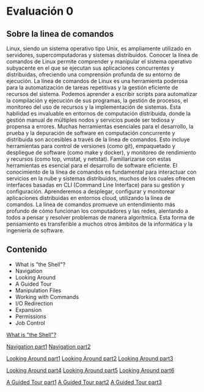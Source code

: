 # Evaluación 0

## Sobre la linea de comandos

Linux, siendo un sistema operativo tipo Unix, es ampliamente utilizado en servidores,
supercomputadoras y sistemas distribuidos. Conocer la línea de comandos de Linux permite
comprender y manipular el sistema operativo subyacente en el que se ejecutan sus
aplicaciones concurrentes y distribuidas, ofreciendo una comprensión profunda de su
entorno de ejecución.
La línea de comandos de Linux es una herramienta poderosa para la automatización de
tareas repetitivas y la gestión eficiente de recursos del sistema. Podemos aprender a
escribir scripts para automatizar la compilación y ejecución de sus programas, la gestión de
procesos, el monitoreo del uso de recursos y la implementación de sistemas. Esta habilidad
es invaluable en entornos de computación distribuida, donde la gestión manual de múltiples
nodos y servicios puede ser tediosa y propensa a errores.
Muchas herramientas esenciales para el desarrollo, la prueba y la depuración de software
en computación concurrente y distribuida son accesibles a través de la línea de comandos.
Esto incluye herramientas para control de versiones (como git), empaquetado y despliegue
de software (como make y docker), y monitoreo de rendimiento y recursos (como top,
vmstat, y netstat). Familiarizarse con estas herramientas es esencial para el desarrollo de
software eficiente.
El conocimiento de la línea de comandos es fundamental para interactuar con servicios en
la nube y sistemas distribuidos, muchos de los cuales ofrecen interfaces basadas en CLI
(Command Line Interface) para su gestión y configuración. Aprenderemos a desplegar,
configurar y monitorear aplicaciones distribuidas en entornos cloud, utilizando la línea de
comandos.
La línea de comandos promueve un entendimiento más profundo de cómo funcionan los
computadores y las redes, alentando a todos a pensar y resolver problemas de manera
algorítmica. Esta forma de pensamiento es transferible a muchos otros ámbitos de la
informática y la ingeniería de software.

## Contenido

- What is "the Shell"?
- Navigation
- Looking Around
- A Guided Tour
- Manipulation Files
- Working with Commands
- I/O Redirection
- Expansion
- Permissions
- Job Control

[What is "the Shell"?](https://private-user-images.githubusercontent.com/118635410/322629604-44b854db-acc6-4b96-b2ac-68f8212168d4.png?jwt=eyJhbGciOiJIUzI1NiIsInR5cCI6IkpXVCJ9.eyJpc3MiOiJnaXRodWIuY29tIiwiYXVkIjoicmF3LmdpdGh1YnVzZXJjb250ZW50LmNvbSIsImtleSI6ImtleTUiLCJleHAiOjE3MTMyMTU3MzQsIm5iZiI6MTcxMzIxNTQzNCwicGF0aCI6Ii8xMTg2MzU0MTAvMzIyNjI5NjA0LTQ0Yjg1NGRiLWFjYzYtNGI5Ni1iMmFjLTY4ZjgyMTIxNjhkNC5wbmc_WC1BbXotQWxnb3JpdGhtPUFXUzQtSE1BQy1TSEEyNTYmWC1BbXotQ3JlZGVudGlhbD1BS0lBVkNPRFlMU0E1M1BRSzRaQSUyRjIwMjQwNDE1JTJGdXMtZWFzdC0xJTJGczMlMkZhd3M0X3JlcXVlc3QmWC1BbXotRGF0ZT0yMDI0MDQxNVQyMTEwMzRaJlgtQW16LUV4cGlyZXM9MzAwJlgtQW16LVNpZ25hdHVyZT0yZWQyZGNkYTM5MTcxOGY2OTcxNmViNTA2MzYwZDc2MzUyNTdmMWE5MTFiODhmZjZkNmFiYzc1NWZmMzFhN2Y1JlgtQW16LVNpZ25lZEhlYWRlcnM9aG9zdCZhY3Rvcl9pZD0wJmtleV9pZD0wJnJlcG9faWQ9MCJ9.M-eCLPELY0DhYBV2eBoF-f-k7dt6Inwf3vm0_9ONEjo)

[Navigation part1](https://private-user-images.githubusercontent.com/118635410/322632675-f817780a-7418-4945-8a58-3170a43cb85b.png?jwt=eyJhbGciOiJIUzI1NiIsInR5cCI6IkpXVCJ9.eyJpc3MiOiJnaXRodWIuY29tIiwiYXVkIjoicmF3LmdpdGh1YnVzZXJjb250ZW50LmNvbSIsImtleSI6ImtleTUiLCJleHAiOjE3MTMyMTYzNTksIm5iZiI6MTcxMzIxNjA1OSwicGF0aCI6Ii8xMTg2MzU0MTAvMzIyNjMyNjc1LWY4MTc3ODBhLTc0MTgtNDk0NS04YTU4LTMxNzBhNDNjYjg1Yi5wbmc_WC1BbXotQWxnb3JpdGhtPUFXUzQtSE1BQy1TSEEyNTYmWC1BbXotQ3JlZGVudGlhbD1BS0lBVkNPRFlMU0E1M1BRSzRaQSUyRjIwMjQwNDE1JTJGdXMtZWFzdC0xJTJGczMlMkZhd3M0X3JlcXVlc3QmWC1BbXotRGF0ZT0yMDI0MDQxNVQyMTIwNTlaJlgtQW16LUV4cGlyZXM9MzAwJlgtQW16LVNpZ25hdHVyZT1mNmFlZTIxYmYzMThkZTRhMTkyZDkxMTkwNzdmNGVkMmQwYTg3ZDcxMDZmMDA4NzExYmE2ZTY5NjA5NWQyNWZkJlgtQW16LVNpZ25lZEhlYWRlcnM9aG9zdCZhY3Rvcl9pZD0wJmtleV9pZD0wJnJlcG9faWQ9MCJ9.i6fmn0b4jK_hoD1CTL0xM949hywEuUgolL_sv9RExuM) [Navigation part2](https://private-user-images.githubusercontent.com/118635410/322632724-c11edba0-d055-434e-97fb-fe796060db68.png?jwt=eyJhbGciOiJIUzI1NiIsInR5cCI6IkpXVCJ9.eyJpc3MiOiJnaXRodWIuY29tIiwiYXVkIjoicmF3LmdpdGh1YnVzZXJjb250ZW50LmNvbSIsImtleSI6ImtleTUiLCJleHAiOjE3MTMyMTY0MDcsIm5iZiI6MTcxMzIxNjEwNywicGF0aCI6Ii8xMTg2MzU0MTAvMzIyNjMyNzI0LWMxMWVkYmEwLWQwNTUtNDM0ZS05N2ZiLWZlNzk2MDYwZGI2OC5wbmc_WC1BbXotQWxnb3JpdGhtPUFXUzQtSE1BQy1TSEEyNTYmWC1BbXotQ3JlZGVudGlhbD1BS0lBVkNPRFlMU0E1M1BRSzRaQSUyRjIwMjQwNDE1JTJGdXMtZWFzdC0xJTJGczMlMkZhd3M0X3JlcXVlc3QmWC1BbXotRGF0ZT0yMDI0MDQxNVQyMTIxNDdaJlgtQW16LUV4cGlyZXM9MzAwJlgtQW16LVNpZ25hdHVyZT01ZDVlNzFjYTVlNGNmZmY0MzkzZjIxZDk0NWRlNzdmMmEzZGI0YTcwMWE4NjUzYWMzNmQ1MDllMTFiOTZiZDlhJlgtQW16LVNpZ25lZEhlYWRlcnM9aG9zdCZhY3Rvcl9pZD0wJmtleV9pZD0wJnJlcG9faWQ9MCJ9.jYI0EfD10q_JGluiQomyFgR71eNs8f1hadmx6SED_Yk) 

[Looking Around part1](https://private-user-images.githubusercontent.com/118635410/322644305-0741f386-f577-45e3-b1c4-2ea3d6efe312.png?jwt=eyJhbGciOiJIUzI1NiIsInR5cCI6IkpXVCJ9.eyJpc3MiOiJnaXRodWIuY29tIiwiYXVkIjoicmF3LmdpdGh1YnVzZXJjb250ZW50LmNvbSIsImtleSI6ImtleTUiLCJleHAiOjE3MTMyMjA3MzcsIm5iZiI6MTcxMzIyMDQzNywicGF0aCI6Ii8xMTg2MzU0MTAvMzIyNjQ0MzA1LTA3NDFmMzg2LWY1NzctNDVlMy1iMWM0LTJlYTNkNmVmZTMxMi5wbmc_WC1BbXotQWxnb3JpdGhtPUFXUzQtSE1BQy1TSEEyNTYmWC1BbXotQ3JlZGVudGlhbD1BS0lBVkNPRFlMU0E1M1BRSzRaQSUyRjIwMjQwNDE1JTJGdXMtZWFzdC0xJTJGczMlMkZhd3M0X3JlcXVlc3QmWC1BbXotRGF0ZT0yMDI0MDQxNVQyMjMzNTdaJlgtQW16LUV4cGlyZXM9MzAwJlgtQW16LVNpZ25hdHVyZT0wMTAzMjRiZDU3YWE0MmM1MGJlZWEzNGRiYTcyNTk3NTk1YjgxYjM2M2VmNWU1YmYyZmUxMzU2MGM4ZmY3MjRlJlgtQW16LVNpZ25lZEhlYWRlcnM9aG9zdCZhY3Rvcl9pZD0wJmtleV9pZD0wJnJlcG9faWQ9MCJ9.sRdQ5kRLc25V1lh3wUj2snTuPkthz5TS6zMrLzKNJcE) [Looking Around part2](https://private-user-images.githubusercontent.com/118635410/322644340-88a2e0b9-e12d-42c5-8c16-47e3442d0f8e.png?jwt=eyJhbGciOiJIUzI1NiIsInR5cCI6IkpXVCJ9.eyJpc3MiOiJnaXRodWIuY29tIiwiYXVkIjoicmF3LmdpdGh1YnVzZXJjb250ZW50LmNvbSIsImtleSI6ImtleTUiLCJleHAiOjE3MTMyMjA3ODAsIm5iZiI6MTcxMzIyMDQ4MCwicGF0aCI6Ii8xMTg2MzU0MTAvMzIyNjQ0MzQwLTg4YTJlMGI5LWUxMmQtNDJjNS04YzE2LTQ3ZTM0NDJkMGY4ZS5wbmc_WC1BbXotQWxnb3JpdGhtPUFXUzQtSE1BQy1TSEEyNTYmWC1BbXotQ3JlZGVudGlhbD1BS0lBVkNPRFlMU0E1M1BRSzRaQSUyRjIwMjQwNDE1JTJGdXMtZWFzdC0xJTJGczMlMkZhd3M0X3JlcXVlc3QmWC1BbXotRGF0ZT0yMDI0MDQxNVQyMjM0NDBaJlgtQW16LUV4cGlyZXM9MzAwJlgtQW16LVNpZ25hdHVyZT1kMWQwZmViMzViOGQ1MzA1MDA3NzQ2ZDU4YzIyNzY1N2M2OWU0NTBjOGQzOGI1OGMxMWNhMmU0YTUzYzcwNDBmJlgtQW16LVNpZ25lZEhlYWRlcnM9aG9zdCZhY3Rvcl9pZD0wJmtleV9pZD0wJnJlcG9faWQ9MCJ9.4376JjXt05V8_ShCadctb4bS8lDK4g2mo9tjMlGfi1M) [Looking Around part3](https://private-user-images.githubusercontent.com/118635410/322644391-3dc56a9e-478d-4d75-b537-b0c5dcc825ee.png?jwt=eyJhbGciOiJIUzI1NiIsInR5cCI6IkpXVCJ9.eyJpc3MiOiJnaXRodWIuY29tIiwiYXVkIjoicmF3LmdpdGh1YnVzZXJjb250ZW50LmNvbSIsImtleSI6ImtleTUiLCJleHAiOjE3MTMyMjA4MTMsIm5iZiI6MTcxMzIyMDUxMywicGF0aCI6Ii8xMTg2MzU0MTAvMzIyNjQ0MzkxLTNkYzU2YTllLTQ3OGQtNGQ3NS1iNTM3LWIwYzVkY2M4MjVlZS5wbmc_WC1BbXotQWxnb3JpdGhtPUFXUzQtSE1BQy1TSEEyNTYmWC1BbXotQ3JlZGVudGlhbD1BS0lBVkNPRFlMU0E1M1BRSzRaQSUyRjIwMjQwNDE1JTJGdXMtZWFzdC0xJTJGczMlMkZhd3M0X3JlcXVlc3QmWC1BbXotRGF0ZT0yMDI0MDQxNVQyMjM1MTNaJlgtQW16LUV4cGlyZXM9MzAwJlgtQW16LVNpZ25hdHVyZT1hNTI5ODBlOWQ4ZjRmNDVjZjA3MzhhYjYzNTM2N2Q0ZTExZTNlNTE4OTFmOTlhNTE1ZWY2ZDdhMGQ2YTI1ZDRmJlgtQW16LVNpZ25lZEhlYWRlcnM9aG9zdCZhY3Rvcl9pZD0wJmtleV9pZD0wJnJlcG9faWQ9MCJ9.lQhqs4KhkL2OidGP4smfQwhy0vi9W0xER51i06rAJWo)

[Looking Around part4](https://private-user-images.githubusercontent.com/118635410/322644684-1fbb9b03-a701-432a-82cd-99d14434f4ea.png?jwt=eyJhbGciOiJIUzI1NiIsInR5cCI6IkpXVCJ9.eyJpc3MiOiJnaXRodWIuY29tIiwiYXVkIjoicmF3LmdpdGh1YnVzZXJjb250ZW50LmNvbSIsImtleSI6ImtleTUiLCJleHAiOjE3MTMyMjA4NTcsIm5iZiI6MTcxMzIyMDU1NywicGF0aCI6Ii8xMTg2MzU0MTAvMzIyNjQ0Njg0LTFmYmI5YjAzLWE3MDEtNDMyYS04MmNkLTk5ZDE0NDM0ZjRlYS5wbmc_WC1BbXotQWxnb3JpdGhtPUFXUzQtSE1BQy1TSEEyNTYmWC1BbXotQ3JlZGVudGlhbD1BS0lBVkNPRFlMU0E1M1BRSzRaQSUyRjIwMjQwNDE1JTJGdXMtZWFzdC0xJTJGczMlMkZhd3M0X3JlcXVlc3QmWC1BbXotRGF0ZT0yMDI0MDQxNVQyMjM1NTdaJlgtQW16LUV4cGlyZXM9MzAwJlgtQW16LVNpZ25hdHVyZT1hNTVlODU0MTFlNzNhOGIxNmI0YzUxYmJhMmI1NWE2ZTIxNWQ0ZTBhNjFhYWFmYjRmMmIzMzk5NDViNzNmYzEwJlgtQW16LVNpZ25lZEhlYWRlcnM9aG9zdCZhY3Rvcl9pZD0wJmtleV9pZD0wJnJlcG9faWQ9MCJ9.Lz3mmjl3N07RrWtHtJnOqLgKUlg8spHyYNuD_c8gzlw) [Looking Around part5](https://private-user-images.githubusercontent.com/118635410/322645222-73d204db-4d3f-4f8f-a86b-11402eda3621.png?jwt=eyJhbGciOiJIUzI1NiIsInR5cCI6IkpXVCJ9.eyJpc3MiOiJnaXRodWIuY29tIiwiYXVkIjoicmF3LmdpdGh1YnVzZXJjb250ZW50LmNvbSIsImtleSI6ImtleTUiLCJleHAiOjE3MTMyMjA5MzEsIm5iZiI6MTcxMzIyMDYzMSwicGF0aCI6Ii8xMTg2MzU0MTAvMzIyNjQ1MjIyLTczZDIwNGRiLTRkM2YtNGY4Zi1hODZiLTExNDAyZWRhMzYyMS5wbmc_WC1BbXotQWxnb3JpdGhtPUFXUzQtSE1BQy1TSEEyNTYmWC1BbXotQ3JlZGVudGlhbD1BS0lBVkNPRFlMU0E1M1BRSzRaQSUyRjIwMjQwNDE1JTJGdXMtZWFzdC0xJTJGczMlMkZhd3M0X3JlcXVlc3QmWC1BbXotRGF0ZT0yMDI0MDQxNVQyMjM3MTFaJlgtQW16LUV4cGlyZXM9MzAwJlgtQW16LVNpZ25hdHVyZT03ZDFlZDIyMWI3MTc4MDkzMmYzOTliNjBmYjMxOTdlZGUzMWUyMDUxZjJjNTQxNTkyZmYzZGIyOGVhMzg1NjBjJlgtQW16LVNpZ25lZEhlYWRlcnM9aG9zdCZhY3Rvcl9pZD0wJmtleV9pZD0wJnJlcG9faWQ9MCJ9.DBbGjSsKtUJnMOTrDe01Pru-Wt5o71ThyY2PTPeKoQs) [Looking Around part6](https://private-user-images.githubusercontent.com/118635410/322645277-804936a9-5a13-476c-887c-ebb32980c5fc.png?jwt=eyJhbGciOiJIUzI1NiIsInR5cCI6IkpXVCJ9.eyJpc3MiOiJnaXRodWIuY29tIiwiYXVkIjoicmF3LmdpdGh1YnVzZXJjb250ZW50LmNvbSIsImtleSI6ImtleTUiLCJleHAiOjE3MTMyMjA5NDksIm5iZiI6MTcxMzIyMDY0OSwicGF0aCI6Ii8xMTg2MzU0MTAvMzIyNjQ1Mjc3LTgwNDkzNmE5LTVhMTMtNDc2Yy04ODdjLWViYjMyOTgwYzVmYy5wbmc_WC1BbXotQWxnb3JpdGhtPUFXUzQtSE1BQy1TSEEyNTYmWC1BbXotQ3JlZGVudGlhbD1BS0lBVkNPRFlMU0E1M1BRSzRaQSUyRjIwMjQwNDE1JTJGdXMtZWFzdC0xJTJGczMlMkZhd3M0X3JlcXVlc3QmWC1BbXotRGF0ZT0yMDI0MDQxNVQyMjM3MjlaJlgtQW16LUV4cGlyZXM9MzAwJlgtQW16LVNpZ25hdHVyZT03YjY4YjJjOTFmNzFiNTRiMDcxZmYzYjhiZTNiZGYzN2Y1NWZjMWM0ZjU3MzVhMmRiZGMxYjNiNDQwMjYzNTc1JlgtQW16LVNpZ25lZEhlYWRlcnM9aG9zdCZhY3Rvcl9pZD0wJmtleV9pZD0wJnJlcG9faWQ9MCJ9.ILYZZcNULfKFe50fQJp6IW5LJTiy9VRp90uhd8jFJE0)

[A Guided Tour part1](https://private-user-images.githubusercontent.com/118635410/322649573-bf8a6668-62e9-4b3c-87cc-422740915d78.png?jwt=eyJhbGciOiJIUzI1NiIsInR5cCI6IkpXVCJ9.eyJpc3MiOiJnaXRodWIuY29tIiwiYXVkIjoicmF3LmdpdGh1YnVzZXJjb250ZW50LmNvbSIsImtleSI6ImtleTUiLCJleHAiOjE3MTMyMjIyMTUsIm5iZiI6MTcxMzIyMTkxNSwicGF0aCI6Ii8xMTg2MzU0MTAvMzIyNjQ5NTczLWJmOGE2NjY4LTYyZTktNGIzYy04N2NjLTQyMjc0MDkxNWQ3OC5wbmc_WC1BbXotQWxnb3JpdGhtPUFXUzQtSE1BQy1TSEEyNTYmWC1BbXotQ3JlZGVudGlhbD1BS0lBVkNPRFlMU0E1M1BRSzRaQSUyRjIwMjQwNDE1JTJGdXMtZWFzdC0xJTJGczMlMkZhd3M0X3JlcXVlc3QmWC1BbXotRGF0ZT0yMDI0MDQxNVQyMjU4MzVaJlgtQW16LUV4cGlyZXM9MzAwJlgtQW16LVNpZ25hdHVyZT03ZTMwYTBlZjMzNzBlYTMzMjM3NDQyZWExOGI5YTNmMWY0NDA3ZjVlNjEyZjlmMjA2MWExYmVjYTk4MzFhZDkzJlgtQW16LVNpZ25lZEhlYWRlcnM9aG9zdCZhY3Rvcl9pZD0wJmtleV9pZD0wJnJlcG9faWQ9MCJ9.kX0QLQlHAsvaMRDmmfxSJTxcM_mGkAZSdxBnfKi66UM) [A Guided Tour part2](https://private-user-images.githubusercontent.com/118635410/322649609-45d610dc-896e-4a1d-8625-e505cb520775.png?jwt=eyJhbGciOiJIUzI1NiIsInR5cCI6IkpXVCJ9.eyJpc3MiOiJnaXRodWIuY29tIiwiYXVkIjoicmF3LmdpdGh1YnVzZXJjb250ZW50LmNvbSIsImtleSI6ImtleTUiLCJleHAiOjE3MTMyMjIyMjUsIm5iZiI6MTcxMzIyMTkyNSwicGF0aCI6Ii8xMTg2MzU0MTAvMzIyNjQ5NjA5LTQ1ZDYxMGRjLTg5NmUtNGExZC04NjI1LWU1MDVjYjUyMDc3NS5wbmc_WC1BbXotQWxnb3JpdGhtPUFXUzQtSE1BQy1TSEEyNTYmWC1BbXotQ3JlZGVudGlhbD1BS0lBVkNPRFlMU0E1M1BRSzRaQSUyRjIwMjQwNDE1JTJGdXMtZWFzdC0xJTJGczMlMkZhd3M0X3JlcXVlc3QmWC1BbXotRGF0ZT0yMDI0MDQxNVQyMjU4NDVaJlgtQW16LUV4cGlyZXM9MzAwJlgtQW16LVNpZ25hdHVyZT04ODJmMDkzNGQwYTJhZGQ4YzQ5ZGI4M2U3NTA3MTQ3M2EwMDRhYTJhNGIzYmI2YmViMjg3MWVkNGJlN2M3ODk2JlgtQW16LVNpZ25lZEhlYWRlcnM9aG9zdCZhY3Rvcl9pZD0wJmtleV9pZD0wJnJlcG9faWQ9MCJ9.Yyd1ZCfjdVlpqkzR8X87Ip1_6EGYQEvf-xlhmAnRPgI) [A Guided Tour part3](https://private-user-images.githubusercontent.com/118635410/322649630-69854d66-9f67-48ff-8239-6e6efbc344d6.png?jwt=eyJhbGciOiJIUzI1NiIsInR5cCI6IkpXVCJ9.eyJpc3MiOiJnaXRodWIuY29tIiwiYXVkIjoicmF3LmdpdGh1YnVzZXJjb250ZW50LmNvbSIsImtleSI6ImtleTUiLCJleHAiOjE3MTMyMjIxNjYsIm5iZiI6MTcxMzIyMTg2NiwicGF0aCI6Ii8xMTg2MzU0MTAvMzIyNjQ5NjMwLTY5ODU0ZDY2LTlmNjctNDhmZi04MjM5LTZlNmVmYmMzNDRkNi5wbmc_WC1BbXotQWxnb3JpdGhtPUFXUzQtSE1BQy1TSEEyNTYmWC1BbXotQ3JlZGVudGlhbD1BS0lBVkNPRFlMU0E1M1BRSzRaQSUyRjIwMjQwNDE1JTJGdXMtZWFzdC0xJTJGczMlMkZhd3M0X3JlcXVlc3QmWC1BbXotRGF0ZT0yMDI0MDQxNVQyMjU3NDZaJlgtQW16LUV4cGlyZXM9MzAwJlgtQW16LVNpZ25hdHVyZT1hNDEzYTE0ZGY3MzExODhmZjAxZThhMzBmYzU2ZTA3NDVjNGJhMDg4OTA4MTlhMDRhZjgyZGRkMzhmY2NkODk2JlgtQW16LVNpZ25lZEhlYWRlcnM9aG9zdCZhY3Rvcl9pZD0wJmtleV9pZD0wJnJlcG9faWQ9MCJ9.OcyscJ3OI7crKF93L77Ko5A1DgbxpkCcSmalrTXzvU8)
